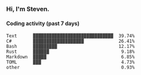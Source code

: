 ### Hi, I'm Steven.

#### Coding activity (past 7 days)
```
Text      ▓▓▓▓▓▓▓▓▓▓▓▓▓▓▓▓▓▓▓▓▓▓▓▓▓▓▓▓▓▓  39.74%
C#        ▓▓▓▓▓▓▓▓▓▓▓▓▓▓▓▓▓▓▓             26.41%
Bash      ▓▓▓▓▓▓▓▓▓                       12.17%
Rust      ▓▓▓▓▓▓                           9.18%
Markdown  ▓▓▓▓▓                            6.85%
TOML      ▓▓▓                              4.73%
other                                      0.93%
```

